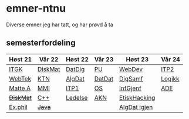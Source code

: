 # emner-ntnu

Diverse emner jeg har tatt, og har prøvd å ta

## semesterfordeling

| Høst 21                         | Vår 22                    | Høst 22                    | Vår 23                   | Høst 23                         | Vår 24                    |
| ------------------------------- | ------------------------- | -------------------------- | ------------------------ | ------------------------------- | ------------------------- |
| [ITGK](TDT4109-ITGK/)           | [DiskMat](MA0301-DiskMat) | [DatDig](TDT4160-DatDig)   | [PU](TDT4140-PU)         | [WebDev](IT2810-WebDev)         | [ITP2](IT2901)            |
| [WebTek](IT2805-Webtek/)        | [KTN](TTM4100-KTN)        | [AlgDat](TDT4120-AlgDat)   | [DatDat](TDT4145-DatDat) | [DigSamf](IT1604-DigSamf)       | [Logikk](FI1005-Logikk)   |
| [Matte A](MA0001-MatteA/)       | [MMI](TDT4180-MMI)        | [ITP1](IT1901-ITPro1)      | [OS](TDT4186-OS)         | [InfGjenf](TDT4117-InfGjenf)    | [ADE](TTT4203-ADE)        |
| [~~DiskMat~~](TMA4140-DiskMat/) | [C++](TDT4102-C++)        | [Ledelse](ØKO1001-Ledelse) | [AKN](TTM4135-AKN)       | [EtiskHacking](IIK3100-EtiskHacking)|                       |
| [Ex.phil](EXPH0300-ExPhil/)     | [~~Java~~](TDT4100-Java)  |                            |                          | [AlgDat igjen](TDT4120-AlgDat)| |                           
